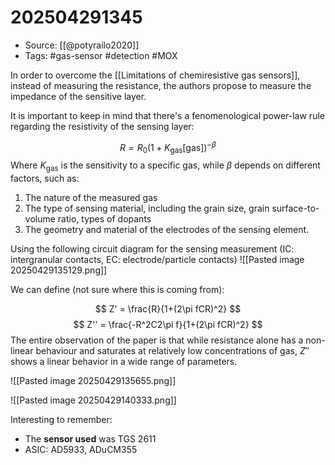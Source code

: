 # 202504291345

- Source: [[@potyrailo2020]]
- Tags: #gas-sensor #detection #MOX

In order to overcome the [[Limitations of chemiresistive gas sensors]], instead of measuring the resistance, the authors propose to measure the impedance of the sensitive layer. 

It is important to keep in mind that there's a fenomenological power-law rule regarding the resistivity of the sensing layer:

$$
R = R_0(1 + K_\textrm{gas}[\textrm{gas}])^{-\beta}
$$
Where $K_{\textrm{gas}}$ is the sensitivity to a specific gas, while $\beta$ depends on different factors, such as: 
1. The nature of the measured gas 
2. The type of sensing material, including the grain size, grain surface-to-volume ratio, types of dopants
3. The geometry and material of the electrodes of the sensing element. 

Using the following circuit diagram for the sensing measurement (IC: intergranular contacts, EC: electrode/particle contacts)
![[Pasted image 20250429135129.png]]

We can define (not sure where this is coming from):

$$
Z' = \frac{R}{1+(2\pi fCR)^2}
$$
$$
Z'' = \frac{-R^2C2\pi f}{1+(2\pi fCR)^2}
$$
The entire observation of the paper is that while resistance alone has a non-linear behaviour and saturates at relatively low concentrations of gas, $Z''$ shows a linear behavior in a wide range of parameters. 

![[Pasted image 20250429135655.png]]

![[Pasted image 20250429140333.png]]

Interesting to remember: 
- The **sensor used** was TGS 2611
- ASIC: AD5933, ADuCM355